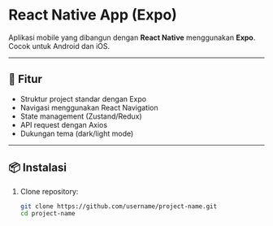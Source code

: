 # React Native App (Expo)

Aplikasi mobile yang dibangun dengan **React Native** menggunakan **Expo**.  
Cocok untuk Android dan iOS.

---

## 🚀 Fitur
- Struktur project standar dengan Expo
- Navigasi menggunakan React Navigation
- State management (Zustand/Redux)
- API request dengan Axios
- Dukungan tema (dark/light mode)

---

## 📦 Instalasi
1. Clone repository:
   ```bash
   git clone https://github.com/username/project-name.git
   cd project-name
